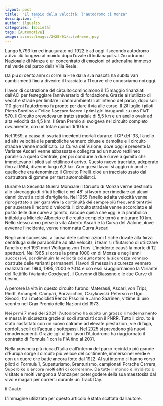 ```yaml
---
layout: post
title:  "Il tempio della velocità: l'autodromo di Monza"
description: " "
author: ilgualto
categories: [Società]
tags: [Automotive]
image: assets/images/2025/01/autodromo.jpeg
---
```

Lungo 5,793 km ed inaugurato nel 1922 è ad oggi il secondo autodromo attivo più longevo al mondo dopo l’ovale di Indianapolis. L’Autodromo Nazionale di Monza è un concentrato di emozioni ed adrenalina immerso nel verde del parco della Villa Reale. 

Da più di cento anni ci corre la F1 e dalla sua nascita ha subito vari cambiamenti fino a divenire il tracciato a 11 curve che conosciamo noi oggi.

I lavori di costruzione del circuito cominciarono il 15 maggio finanziati dall’ACI per festeggiare l’anniversario di fondazione. Grazie al riutilizzo di vecchie strade per limitare i danni ambientali all’interno del parco, dopo soli 110 giorni l’autodromo fu pronto per dare il via alle corse. Il 28 luglio i piloti Pietro Bordino e Felice Nazzaro fecero i primi giri inaugurali su una FIAT 570. Il Circuito prevedeva un tratto stradale di 5,5 km e un anello ovale ad alta velocità da 4,5 km. Il Gran Premio si svolgeva nel circuito completo ovviamente, con un totale quindi di 10 km.

Nel 1939, a causa di svariati incedenti mortali durante il GP del '33, l’anello ad alta velocità e le paraboliche vennero chiuse e demolite e il circuito stradale venne modificato. La Curva del Vialone, dove oggi è presente la Variante Ascari, venne abbassata e collegata ad un nuovo rettilineo parallelo a quello Centrale, per poi condurre a due curve a gomito che immettevano i piloti sul rettilineo d’arrivo. Questo nuovo tracciato, adoperato fino al 1954, divenne lungo 6,3 km. Con questi lavori si aggiornò anche quello che era denominato il Circuito Pirelli, cioè un tracciato usato dal costruttore di gomme per test automobilistici.

Durante la Seconda Guerra Mondiale il Circuito di Monza venne destinato allo stoccaggio di rifiuti bellici e nel 48’ si lavorò per rimediare ad alcuni danni dovuti a colpi d’artiglieria. Nel 1955 l’anello ad alta velocità venne riprogettato a per garantire la continuità dei sempre più frequenti tentativi per superare il record di velocità. Il circuito stradale venne accorciato e al posto delle due curve a gomito, nacque quella che oggi è la parabolica intitolata a Michele Alboreto e il circuito completo tornò a misurare 10 km. Nello stesso anno perse la vita Alberto Ascari e la Curva del Vialone, dove avvenne l’incidente, venne rinominata Curva Ascari.

Negli anni successivi, a causa delle sollecitazioni fisiche dovute alla forza centrifuga sulle paraboliche ad alta velocità, i team si rifiutarono di utilizzare l’anello e nel 1961 morì Wolfgang von Trips. L’incidente causò la morte di 12 spettatori. Nel 1965 si corse la prima 1000 km di Monza e negli anni successivi, per diminuire la velocità ed aumentare la sicurezza vennero costruite delle varianti permanenti. I lavori di messa in sicurezza vennero realizzati nel 1994, 1995, 2000 e 2014 e con essi si aggiornarono la Variante del Rettifilo (Variante Goodyear), il Curvone di Biassono e le due Curve di Lesmo.

A perdere la vita in questo circuito furono: Materassi, Ascari, von Trips, Rindt, Arcangeli, Campari, Borzacchini, Czaykowski, Peterson e Ugo Sivocci; tra i motociclisti Renzo Pasolini e Jarno Saarinen, vittime di uno scontro nel Gran Premio delle Nazioni del 1973.

Nei primi 7 mesi del 2024 l’Autodromo ha subito un grosso rimodernamento e messa in sicurezza grazie ai soldi stanziati con il PNRR. Tutto il circuito è stato riasfaltato con un nuovo catrame ad elevate prestazioni, vie di fuga, cordoli, scoli dell’acqua e sottopassi. Nel 2025 si prevedono già nuovi rimodernamenti. Grazie agli ultimi lavori l’Autodromo ha riaggiornato il contratto di Formula 1 con la FIA fino al 2031.

Nella provincia più ricca d’Italia e all’interno del parco recintato più grande d’Europa sorge il circuito più veloce del continente, immerso nel verde e con un cuore che batte ancora forte dal 1922. Al sui interno ci hanno corso piloti di Formula 1, Superturismo, Granturismo, campionati Porsche Carrera, Superbike e ancora molti altri ci correranno. Da tutto il mondo è invidiato e visitato e molti vengono a Monza per poter godere della sua maestosità dal vivo e magari per correrci durante un Track Day.


Il Gualto


L'immagine utilizzata per questo articolo è stata scattata dall'autore.
